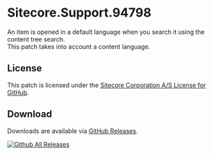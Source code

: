 # Sitecore.Support.94798
An item is opened in a default language when you search it using the content tree search.<br/>
This patch takes into account a content language.

## License  
This patch is licensed under the [Sitecore Corporation A/S License for GitHub](https://github.com/sitecoresupport/Sitecore.Support.94798/blob/master/LICENSE).  

## Download  
Downloads are available via [GitHub Releases](https://github.com/sitecoresupport/Sitecore.Support.94798/releases).  

[![Github All Releases](https://img.shields.io/github/downloads/SitecoreSupport/Sitecore.Support.94798/total.svg)](https://github.com/SitecoreSupport/Sitecore.Support.94798/releases)
